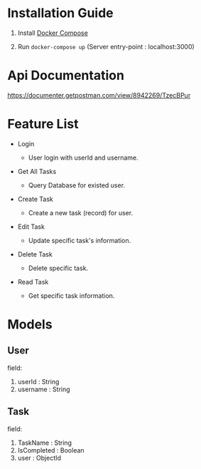 # Installation Guide

1. Install [Docker Compose](https://docs.docker.com/compose/install/)

2. Run ```docker-compose up```
(Server entry-point : localhost:3000)

# Api Documentation
https://documenter.getpostman.com/view/8942269/TzecBPur

# Feature  List

* Login
  - User login with userId and username.

* Get All Tasks
  - Query Database for existed user.

* Create Task
  - Create a new task (record) for user.

* Edit Task
  - Update specific task's information.

* Delete Task
  - Delete specific task.

* Read Task
  - Get specific task information.

# Models

## User
field:
1. userId : String
2. username : String

## Task
field:
1. TaskName : String
2. IsCompleted : Boolean
3. user : ObjectId
